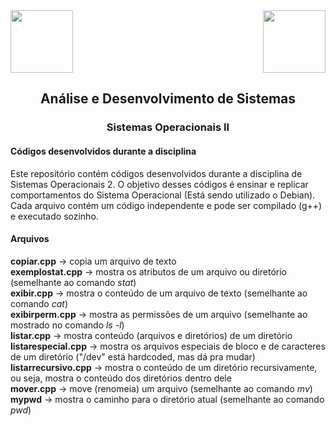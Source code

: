 <div>
  <img src="https://www.fateczl.edu.br/assets/logos/fatec-zl.png" height=100>
  <img src="https://www.fateczl.edu.br/assets/logos/novo-logo-colorido.png" align="right" height=100>
</div>

<h2 align="center">Análise e Desenvolvimento de Sistemas</h2>
<h3 align="center">Sistemas Operacionais II</h3>
<h4>Códigos desenvolvidos durante a disciplina</h4>

Este repositório contém códigos desenvolvidos durante a disciplina de Sistemas Operacionais 2. O objetivo desses códigos é ensinar e replicar comportamentos do Sistema Operacional (Está sendo utilizado o Debian). Cada arquivo contém um código independente e pode ser compilado (g++) e executado sozinho.

#### Arquivos

<b>copiar.cpp</b> -> copia um arquivo de texto<br>
<b>exemplostat.cpp</b> -> mostra os atributos de um arquivo ou diretório (semelhante ao comando <i>stat</i>)<br>
<b>exibir.cpp</b> -> mostra o conteúdo de um arquivo de texto (semelhante ao comando <i>cat</i>)<br>
<b>exibirperm.cpp</b> -> mostra as permissões de um arquivo (semelhante ao mostrado no comando <i>ls -l</i>)<br>
<b>listar.cpp</b> -> mostra conteúdo (arquivos e diretórios) de um diretório<br>
<b>listarespecial.cpp</b> -> mostra os arquivos especiais de bloco e de caracteres de um diretório ("/dev" está hardcoded, mas dá pra mudar)<br>
<b>listarrecursivo.cpp</b> -> mostra o conteúdo de um diretório recursivamente, ou seja, mostra o conteúdo dos diretórios dentro dele<br>
<b>mover.cpp</b> -> move (renomeia) um arquivo (semelhante ao comando <i>mv</i>)<br>
<b>mypwd</b> -> mostra o caminho para o diretório atual (semelhante ao comando <i>pwd</i>)<br>
